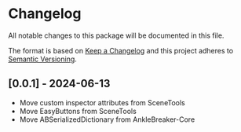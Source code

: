 # Changelog

All notable changes to this package will be documented in this file.

The format is based on [Keep a Changelog](http://keepachangelog.com/en/1.0.0/)
and this project adheres to [Semantic Versioning](http://semver.org/spec/v2.0.0.html).

## [0.0.1] - 2024-06-13

* Move custom inspector attributes from SceneTools
* Move EasyButtons from SceneTools
* Move ABSerializedDictionary from AnkleBreaker-Core
